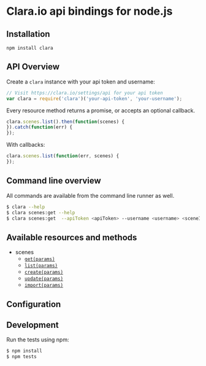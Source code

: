 # Clara.io api bindings for node.js

## Installation

`npm install clara`

## API Overview

Create a `clara` instance with your api token and username:

```js
// Visit https://clara.io/settings/api for your api token
var clara = require('clara')('your-api-token', 'your-username');
```

Every resource method returns a promise, or accepts an optional callback.

```js
clara.scenes.list().then(function(scenes) {
}).catch(function(err) {
});
```

With callbacks:

```js
clara.scenes.list(function(err, scenes) {
});
```


## Command line overview

All commands are available from the command line runner as well.

```bash
$ clara --help
$ clara scenes:get --help
$ clara scenes:get  --apiToken <apiToken> --username <username> <sceneId>
```

## Available resources and methods

* scenes
  * [`get(params)`](https://clara.io/learn/sdk/api/list-scenes)
  * [`list(params)`](https://clara.io/learn/sdk/api/list-scenes)
  * [`create(params)`](https://clara.io/learn/sdk/api/create-scene)
  * [`update(params)`](https://clara.io/learn/sdk/api/update-scene)
  * [`import(params)`](https://clara.io/learn/sdk/api/import)

## Configuration

## Development

Run the tests using npm:

```bash
$ npm install
$ npm tests
```

